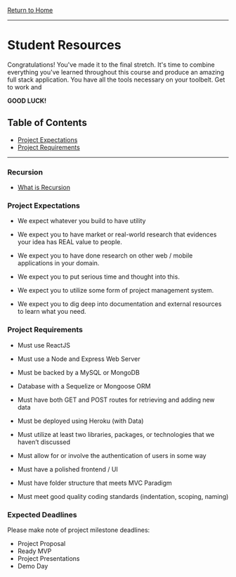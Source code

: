 [Return to Home](../../../README.md)

<hr>

# Student Resources

Congratulations! You've made it to the final stretch. It's time to combine everything you've learned throughout this course and produce an amazing full stack application. You have all the tools necessary on your toolbelt. Get to work and 

**GOOD LUCK!**

## Table of Contents

* [Project Expectations](#project-expectations)
* [Project Requirements](#project-requirements)


<hr>

### Recursion
* [What is Recursion](#student-resources)


### Project Expectations 

* We expect whatever you build to have utility

* We expect you to have market or real-world research that evidences your idea has REAL value to people.

* We expect you to have done research on other web / mobile applications in your domain.

* We expect you to put serious time and thought into this.

* We expect you to utilize some form of project management system.

* We expect you to dig deep into documentation and external resources to learn what you need.

### Project Requirements 

* Must use ReactJS 

* Must use a Node and Express Web Server

* Must be backed by a MySQL or MongoDB 

* Database with a Sequelize or Mongoose ORM 

* Must have both GET and POST routes for retrieving and adding new data

* Must be deployed using Heroku (with Data)

* Must utilize at least two libraries, packages, or technologies that we haven’t discussed

* Must allow for or involve the authentication of users in some way

* Must have a polished frontend / UI

* Must have folder structure that meets MVC Paradigm

* Must meet good quality coding standards (indentation, scoping, naming)


### Expected Deadlines

Please make note of project milestone deadlines: 

* Project Proposal
* Ready MVP
* Project Presentations
* Demo Day

